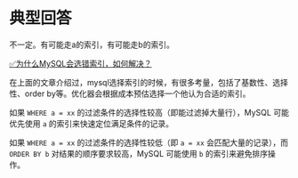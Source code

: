 # 典型回答


不一定。有可能走a的索引，有可能走b的索引。



[✅为什么MySQL会选错索引，如何解决？](https://www.yuque.com/hollis666/qyhor6/ghy5i20ie717exee)



在上面的文章介绍过，mysql选择索引的时候，有很多考量，包括了基数性、选择性、order by等。优化器会根据成本预估选择一个他认为合适的索引。



如果 `WHERE a = xx` 的过滤条件的选择性较高（即能过滤掉大量行），MySQL 可能优先使用 `a` 的索引来快速定位满足条件的记录。  



如果 `WHERE a = xx` 的过滤条件的选择性较低（即 `a = xx` 会匹配大量的记录），而 `ORDER BY b` 对结果的顺序要求较高，MySQL 可能使用 `b` 的索引来避免排序操作。  

